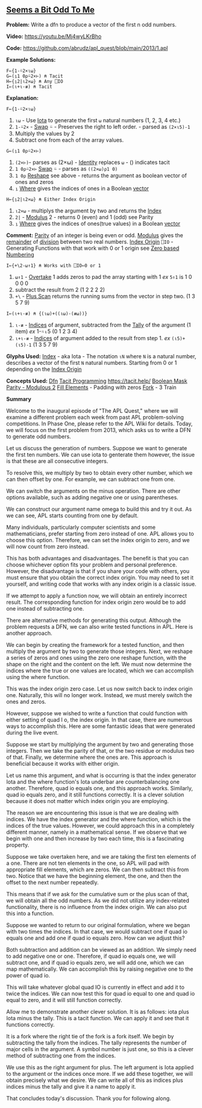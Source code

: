 ## [Seems a Bit Odd To Me](https://problems.tryapl.org/psets/2013.html?goto=P1_Seems_a_Bit_Odd_To_Me)

**Problem:** Write a dfn to produce a vector of the first n odd numbers.

**Video:** https://youtu.be/Mj4wyLKrBho

**Code:** https://github.com/abrudz/apl_quest/blob/main/2013/1.apl

**Example Solutions:**
```APL
F←{1-⍨2×⍳⍵}
G←(⍸1 0⍴⍨2×⊢) ⍝ Tacit
H←{⍸2|⍳2×⍵} ⍝ Any ⎕IO
I←(⍳+⍳-≢) ⍝ Tacit
```

**Explanation:**
```APL
F←{1-⍨2×⍳⍵}
```
1. `⍳⍵` - Use [Iota](https://aplwiki.com/wiki/Index_Generator) to generate the first `⍵` natural numbers (1, 2, 3, 4 etc.)
2.  `1-⍨2×` - [Swap](https://xpqz.github.io/learnapl/manip.html?#selfie-commute-constant)  ⍨ - Preserves the right to left order. - parsed as `(2×⍳5)-1`  
3. Multiply the values by 2
4. Subtract one from each of the array values.

```APL
G←(⍸1 0⍴⍨2×⊢)
```
1.  `(2×⊢)`- parses as (2×⍵) -  [Identity](https://aplwiki.com/wiki/Identity) replaces `⍵` - () indicates tacit
2. `1 0⍴⍨2×⊢` [Swap](https://xpqz.github.io/learnapl/manip.html?#selfie-commute-constant)  ⍨ - parses as `((2×⍵)⍴1 0)` 
3. `1 0⍴` [Reshape](https://aplwiki.com/wiki/Reshape)  see above -  returns the argument as boolean vector of ones and zeros
4. `⍸` [Where](https://aplwiki.com/wiki/Identity)  gives the indices of ones in a Boolean [vector](https://aplwiki.com/wiki/Vector "Vector")

```APL
H←{⍸2|⍳2×⍵} ⍝ Either Index Origin
```

1. `⍳2×⍵` - multiplys the argument by two and returns the [Index](https://aplwiki.com/wiki/Index_Generator) 
2. `2|` -  [Modulus](https://aplwiki.com/wiki/Residue)  2  - returns 0 (even) and 1 (odd) see Parity
3.  `⍸` [Where](https://aplwiki.com/wiki/Identity)  gives the indices of ones(true values) in a Boolean [vector](https://aplwiki.com/wiki/Vector "Vector")

**Comment:**
[Parity](https://mathworld.wolfram.com/Parity.html) of an integer is being even or odd. 
[Modulus](https://aplwiki.com/wiki/Residue) gives the [remainder](https://en.wikipedia.org/wiki/Remainder "wikipedia:Remainder") of [division](https://aplwiki.com/wiki/Divide "Divide") between two real numbers. 
[Index Origin](https://aplwiki.com/wiki/Index_origin)  `⎕IO` - Generating Functions with that work with 0 or 1 origin see [Zero based Numbering](https://en.wikipedia.org/wiki/Zero-based_numbering)

```APL
I←{+\2-⍵↑1} ⍝ Works with ⎕IO←0 or 1
```

1. `⍵↑1` - [Overtake](https://xpqz.github.io/cultivations/Functions4.html?highlight=overtaking#take) 1 adds zeros to pad the array starting with 1 *ex* `5↑1` is 1 0 0 0 0
2. subtract the result from 2 (1 2 2 2 2)
3. `+\` - [Plus Scan](https://mastering.dyalog.com/Operators.html?highlight=scan#scan) returns the running sums from the vector in step two. (1 3 5 7 9)

```APL
I←(⍳+⍳-≢) ⍝ {(⍳⍵)+((⍳⍵)-(≢⍵))}
```

1. `⍳-≢` - [Indices](https://aplwiki.com/wiki/Indices)  of argument, subtracted from the [Tally](https://aplwiki.com/wiki/Tally) of the argument (1 item)  *ex*  1-⍨⍳5 (0 1 2 3 4)
2. `⍳+⍳-≢` -  [Indices](https://aplwiki.com/wiki/Indices)  of argument added to the result from step 1. 
*ex* `(⍳5)+(⍳5)-1` (1 3 5 7 9)

**Glyphs Used:**
[Index](https://aplwiki.com/wiki/Index_Generator) - aka Iota - The notation `⍳N` where `N` is a natural number, describes a vector of the first `N` natural numbers. Starting from 0 or 1 depending on the [Index Origin](https://aplwiki.com/wiki/Index_origin) 

**Concepts Used:**
[Dfn](https://aplwiki.com/wiki/Dfn)
[Tacit Programming](https://aplwiki.com/wiki/Tacit_programming)
https://tacit.help/
[Boolean Mask](https://aplwiki.com/wiki/Boolean)
[Parity - Modulous 2](https://xpqz.github.io/cultivations/Functions2.html#magnitude-residue)
[Fill Elements](https://aplwiki.com/wiki/Fill_element) - Padding with zeros
[Fork](https://aplwiki.com/wiki/Train#3-trains) - 3 Train

**Summary**

Welcome to the inaugural episode of "The APL Quest," where we will examine a different problem each week from past APL problem-solving competitions. In Phase One, please refer to the APL Wiki for details. Today, we will focus on the first problem from 2013, which asks us to write a DFN to generate odd numbers.

Let us discuss the generation of numbers. Suppose we want to generate the first ten numbers. We can use iota to genterate them however, the issue is that these are all consecutive integers.

To resolve this, we multiply by two to obtain every other number, which we can then offset by one. For example, we can subtract one from one.

We can switch the arguments on the minus operation. There are other options available, such as adding negative one or using parentheses.

We can construct our argument name omega to build this and try it out. As we can see, APL starts counting from one by default.

Many individuals, particularly computer scientists and some mathematicians, prefer starting from zero instead of one. APL allows you to choose this option. Therefore, we can set the index origin to zero, and we will now count from zero instead.

This has both advantages and disadvantages. The benefit is that you can choose whichever option fits your problem and personal preference. However, the disadvantage is that if you share your code with others, you must ensure that you obtain the correct index origin. You may need to set it yourself, and writing code that works with any index origin is a classic issue.

If we attempt to apply a function now, we will obtain an entirely incorrect result. The corresponding function for index origin zero would be to add one instead of subtracting one.

There are alternative methods for generating this output. Although the problem requests a DFN, we can also write tested functions in APL. Here is another approach.

We can begin by creating the framework for a tested function, and then multiply the argument by two to generate those integers. Next, we reshape a series of zeros and ones using the zero one reshape function, with the shape on the right and the content on the left. We must now determine the indices where the true or one values are located, which we can accomplish using the where function.

This was the index origin zero case. Let us now switch back to index origin one. Naturally, this will no longer work. Instead, we must merely switch the ones and zeros.

However, suppose we wished to write a function that could function with either setting of quad I o, the index origin. In that case, there are numerous ways to accomplish this. Here are some fantastic ideas that were generated during the live event.

Suppose we start by multiplying the argument by two and generating those integers. Then we take the parity of that, or the two residue or modulus two of that. Finally, we determine where the ones are. This approach is beneficial because it works with either origin.

Let us name this argument, and what is occurring is that the index generator Iota and the where function's Iota underbar are counterbalancing one another. Therefore, quad io equals one, and this approach works. Similarly, quad io equals zero, and it still functions correctly. It is a clever solution because it does not matter which index origin you are employing.

The reason we are encountering this issue is that we are dealing with indices. We have the index generator and the where function, which is the indices of the true values. However, we could approach this in a completely different manner, namely in a mathematical sense. If we observe that we begin with one and then increase by two each time, this is a fascinating property.

Suppose we take overtaken here, and we are taking the first ten elements of a one. There are not ten elements in the one, so APL will pad with appropriate fill elements, which are zeros. We can then subtract this from two. Notice that we have the beginning element, the one, and then the offset to the next number repeatedly.

This means that if we ask for the cumulative sum or the plus scan of that, we will obtain all the odd numbers. As we did not utilize any index-related functionality, there is no influence from the index origin. We can also put this into a function.

Suppose we wanted to return to our original formulation, where we began with two times the indices. In that case, we would subtract one if quad io equals one and add one if quad io equals zero. How can we adjust this?

Both subtraction and addition can be viewed as an addition. We simply need to add negative one or one. Therefore, if quad io equals one, we will subtract one, and if quad io equals zero, we will add one, which we can map mathematically. We can accomplish this by raising negative one to the power of quad io.

This will take whatever global quad IO is currently in effect and add it to twice the indices. We can now test this for quad io equal to one and quad io equal to zero, and it will still function correctly.

Allow me to demonstrate another clever solution. It is as follows: iota plus Iota minus the tally. This is a tacit function. We can apply it and see that it functions correctly.

It is a fork where the right tie of the fork is a fork itself. We begin by subtracting the tally from the indices. The tally represents the number of major cells in the argument. A symbol number is just one, so this is a clever method of subtracting one from the indices.

We use this as the right argument for plus. The left argument is Iota applied to the argument or the indices once more. If we add these together, we will obtain precisely what we desire. We can write all of this as indices plus indices minus the tally and give it a name to apply it.

That concludes today's discussion. Thank you for following along.
